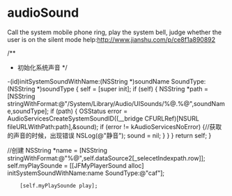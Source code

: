 # audioSound
Call the system mobile phone ring, play the system bell, judge whether the user is on the silent mode
help:http://www.jianshu.com/p/ce8f1a890892

/**
 *  初始化系统声音
 */

-(id)initSystemSoundWithName:(NSString *)soundName SoundType:(NSString *)soundType
{
    self = [super init];
    if (self) {
        NSString *path = [NSString stringWithFormat:@"/System/Library/Audio/UISounds/%@.%@",soundName,soundType];
        if (path) {
            OSStatus error = AudioServicesCreateSystemSoundID((__bridge CFURLRef)[NSURL fileURLWithPath:path],&sound);
            if (error != kAudioServicesNoError) {//获取的声音的时候，出现错误
                NSLog(@"静音");
                sound = nil;
            }
        }
    }
    return self;
}



//创建
        NSString *name = [NSString stringWithFormat:@"%@",self.dataSource2[_selecetIndexpath.row]];
        self.myPlaySounde = [[JFMyPlayerSound alloc] initSystemSoundWithName:name SoundType:@"caf"];
        
        [self.myPlaySounde play];
